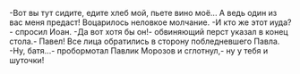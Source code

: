   -Вот вы тут сидите, едите хлеб мой, пьете вино моё... А ведь один из вас меня предаст!
Воцарилось неловкое молчание.
-И кто же этот иуда?- спросил Иоан.
-Да вот хотя бы он!- обвиняющий перст указал в конец стола.- Павел!
Все лица обратились в сторону побледневшего Павла.
-Ну, батя...- пробормотал Павлик Морозов и сглотнул,- ну у тебя и шуточки!    